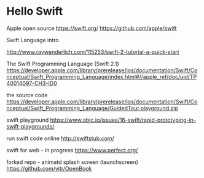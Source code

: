 # Hello Swift

Apple open source
https://swift.org/
https://github.com/apple/swift


Swift Language intro

http://www.raywenderlich.com/115253/swift-2-tutorial-a-quick-start


The Swift Programming Language (Swift 2.1) 
https://developer.apple.com/library/prerelease/ios/documentation/Swift/Conceptual/Swift_Programming_Language/index.html#//apple_ref/doc/uid/TP40014097-CH3-ID0


the source code 
https://developer.apple.com/library/prerelease/ios/documentation/Swift/Conceptual/Swift_Programming_Language/GuidedTour.playground.zip


swift playground
https://www.objc.io/issues/16-swift/rapid-prototyping-in-swift-playgrounds/

run swift code online
http://swiftstub.com/

swift for web - in progress
https://www.perfect.org/


forked repo - animatd splash screen (launchscreen)
https://github.com/vitr/OpenBook